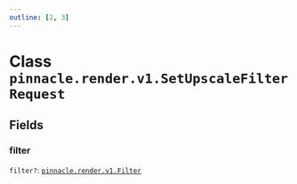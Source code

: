 ```yaml
---
outline: [2, 3]
---
```


# Class `pinnacle.render.v1.SetUpscaleFilterRequest`




## Fields

### filter <Badge type="danger" text="nullable" />

`filter?`: <code><a href="/lua-reference/enums/pinnacle.render.v1.Filter">pinnacle.render.v1.Filter</a></code>




